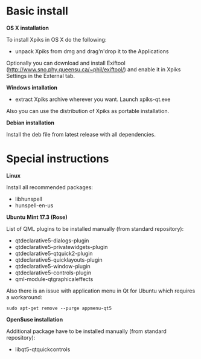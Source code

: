 # Basic install #

**OS X installation**

To install Xpiks in OS X do the following:

- unpack Xpiks from dmg and drag'n'drop it to the Applications

Optionally you can download and install Exiftool (http://www.sno.phy.queensu.ca/~phil/exiftool/) and enable it in Xpiks Settings in the External tab.

**Windows intallation**

- extract Xpiks archive wherever you want. Launch xpiks-qt.exe

Also you can use the distribution of Xpiks as portable installation.

**Debian installation**

Install the deb file from latest release with all dependencies.

# Special instructions #
**Linux**

Install all recommended packages:
- libhunspell
- hunspell-en-us

**Ubuntu**
**Mint 17.3 (Rose)**

List of QML plugins to be installed manually (from standard repository):

- qtdeclarative5-dialogs-plugin
- qtdeclarative5-privatewidgets-plugin
- qtdeclarative5-qtquick2-plugin
- qtdeclarative5-quicklayouts-plugin
- qtdeclarative5-window-plugin
- qtdeclarative5-controls-plugin
- qml-module-qtgraphicaleffects

Also there is an issue with application menu in Qt for Ubuntu which requires a workaround:

`sudo apt-get remove --purge appmenu-qt5`

**OpenSuse installation**

Additional package have to be installed manually (from standard repository):

- libqt5-qtquickcontrols
